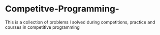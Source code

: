 # Competitve-Programming-
This is a collection of problems I solved during competitions, practice and courses in competitive programming